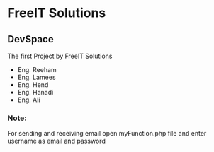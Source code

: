 # FreeIT Solutions
## DevSpace

The first Project by FreeIT Solutions
- Eng. Reeham 
- Eng. Lamees
- Eng. Hend
- Eng. Hanadi
- Eng. Ali

### Note:
For sending and receiving email open myFunction.php file and enter  username as email and password
